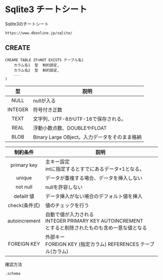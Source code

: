 # Sqlite3 チートシート
Sqlite3のチートシート
```
https://www.dbonline.jp/sqlite/
```
## CREATE
```
CREARE TABLE IFnNOT EXISTS テーブル名(
    カラム名1  型  制約設定,
    カラム名2  型  制約設定,
    ...
)
```

|型|説明|
| :---:   | --- |
| NULL    | nullが入る |
| INTEGER | 符号付き正数 |
| TEXT    | 文字列、UTF-8かUTF-16で保存される。 |
| REAL    | 浮動小数点数、DOUBLEやFLOAT |
| BLOB    | Binary Large OBject。入力データをそのまま格納|

|制約条件|説明|
|:---:|---|
|primary key|主キー設定<br>intに指定するとすでにあるデータ+1となる。|
|unique|データが重複する場合、データを挿入しない|
|not null|nullを許容しない|
|defailt 値|データ挿入がない場合のデフォルト値を挿入|
|check(条件式)|値のチェックを行う|
|autoincrement|自動で値が入力される<br>INTEGER PRIMARY KEY AUTOINCREMENT<br>とすると削除されたものも含め一意な値となる|
|FOREIGN KEY|外部キー<br>FOREIGN KEY (指定カラム) REFERENCES テーブル(カラム)|

確認方法
``` 
.schema
```
